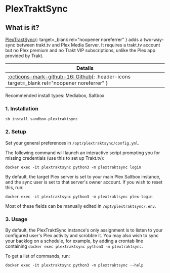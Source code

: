 # PlexTraktSync

## What is it?

[PlexTraktSync](https://github.com/Taxel/PlexTraktSync){: target=_blank rel="noopener noreferrer" } adds a two-way-sync between trakt.tv and Plex Media Server. It requires a trakt.tv account but no Plex premium and no Trakt VIP subscriptions, unlike the Plex app provided by Trakt.

| Details     |
|-------------|
| [:octicons-mark-github-16: Github](https://github.com/Taxel/PlexTraktSync){: .header-icons target=_blank rel="noopener noreferrer" } |

Recommended install types: Mediabox, Saltbox

### 1. Installation

``` shell
sb install sandbox-plextraktsync
```

### 2. Setup

Set your general preferences in `/opt/plextraktsync/config.yml`.

The following command will launch an interactive script prompting you for missing credentials (use this to set up Trakt.tv):

```shell
docker exec -it plextraktsync python3 -m plextraktsync login
```

By default, the target Plex server is set to your main Plex Saltbox instance, and the sync user is set to that server's owner account. If you wish to reset this, run:

```shell
docker exec -it plextraktsync python3 -m plextraktsync plex-login
```

Most of these fields can be manually edited in `/opt/plextraktsync/.env`.

### 3. Usage

By default, the PlexTraktSync instance's only assignment is to listen to your configured user's Plex activity and scrobble it. You may also wish to sync your backlog on a schedule, for example, by adding a crontab line containing `docker exec plextraktsync python3 -m plextraktsync`.

To get a list of commands, run:
```shell
docker exec -it plextraktsync python3 -m plextraktsync --help
```
